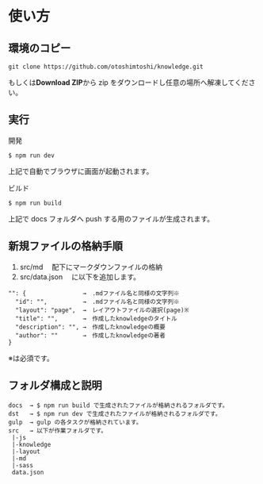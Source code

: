 # 使い方

## 環境のコピー

```
git clone https://github.com/otoshimtoshi/knowledge.git
```

もしくは**Download ZIP**から zip をダウンロードし任意の場所へ解凍してください。

## 実行

開発

```
$ npm run dev
```

上記で自動でブラウザに画面が起動されます。

ビルド

```
$ npm run build
```

上記で docs フォルダへ push する用のファイルが生成されます。

## 新規ファイルの格納手順

1. src/md 　配下にマークダウンファイルの格納
2. src/data.json 　に以下を追加します。

```
"": {                →　.mdファイル名と同様の文字列※
  "id": "",          →　.mdファイル名と同様の文字列※
  "layout": "page",  →　レイアウトファイルの選択(page)※
  "title": "",       →　作成したknowledgeのタイトル
  "description": "", →　作成したknowledgeの概要
  "author": ""       →　作成したknowledgeの著者
}
```

※は必須です。

## フォルダ構成と説明

```
docs  → $ npm run build で生成されたファイルが格納されるフォルダです。
dst   → $ npm run dev で生成されたファイルが格納されるフォルダです。
gulp  → gulp の各タスクが格納されています。
src   → 以下が作業フォルダです。
 |-js
 |-knowledge
 |-layout
 |-md
 |-sass
 data.json
```
